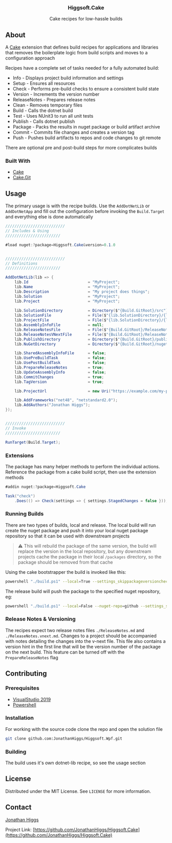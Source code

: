 <p align="center">
    <h3 align="center">Higgsoft.Cake</h3>
    <p align="center">Cake recipes for low-hassle builds</p>
</p>


## About

A [Cake](https://cakebuild.net/) extension that defines build recipes for applications and libraries
 that removes the boilerplate logic from build scripts and moves to a configuration approach

Recipes have a complete set of tasks needed for a fully automated build:
* Info - Displays project build information and settings
* Setup - Ensures all resources
* Check - Performs pre-build checks to ensure a consistent build state
* Version - Increments the version number
* ReleaseNotes - Prepares release notes
* Clean - Removes temporary files
* Build - Calls the dotnet build
* Test - Uses NUnit3 to run all unit tests
* Publish - Calls dotnet publish
* Package - Packs the results in nuget package or build artifact archive
* Commit - Commits file changes and creates a version tag
* Push - Pushes build artifacts to repos and code changes to git remote

There are optional pre and post-build steps for more complicates builds

### Built With

* [Cake](https://cakebuild.net/)
* [Cake.Git](https://github.com/cake-contrib/Cake_Git)


## Usage

The primary usage is with the recipe builds. Use the `AddDotNetLib` or `AddDotNetApp` and fill out 
the configuration before invoking the `Build.Target` and everything else is done automatically

```csharp
//////////////////////////
// Includes & Using
////////////////////////

#load nuget:?package=Higgsoft.Cake&version=0.1.0


//////////////////////////
// Definitions
////////////////////////

AddDotNetLib(lib => {
    lib.Id                          = "MyProject";
    lib.Name                        = "MyProject";
    lib.Description                 = "My project does things";
    lib.Solution                    = "MyProject";
    lib.Project                     = "MyProject";
    
    lib.SolutionDirectory           = Directory($"{Build.GitRoot}/src");
    lib.SolutionFile                = File($"{lib.SolutionDirectory}/{lib.Solution}.sln");
    lib.ProjectFile                 = File($"{lib.SolutionDirectory}/{lib.Project}/{lib.Project}.csproj");
    lib.AssemblyInfoFile            = null;
    lib.ReleaseNotesFile            = File($"{Build.GitRoot}/ReleaseNotes.md");
    lib.ReleaseNotesVNextFile       = File($"{Build.GitRoot}/ReleaseNotes.vnext.md");
    lib.PublishDirectory            = Directory($"{Build.GitRoot}/publish");
    lib.NuGetDirectory              = Directory($"{Build.GitRoot}/nuget");

    lib.SharedAssemblyInfoFile      = false;
    lib.UsePreBuildTask             = false;
    lib.UsePostBuildTask            = false;
    lib.PrepareReleaseNotes         = true;
    lib.UpdateAssemblyInfo          = false;
    lib.CommitChanges               = true;
    lib.TagVersion                  = true;

    lib.ProjectUrl                  = new Uri("https://example.com/my-project");

    lib.AddFrameworks("net48", "netstandard2.0");
    lib.AddAuthors("Jonathan Higgs");
});


//////////////////////////
// Invoke
////////////////////////

RunTarget(Build.Target);
```

### Extensions

The package has many helper methods to perform the individual actions. Reference the package from a
cake build script, then use the extension methods

```csharp
#addin nuget:?package=Higgsoft.Cake

Task("check")
    .Does(() => Check(settings => { settings.StagedChanges = false }));
```

### Running Builds

There are two types of builds, local and release. The local build will run create the 
nuget package and push it into your local nuget package repository so that it can be used with 
downstream projects

> :warning: This will rebuild the package of the same version, the build will replace the version 
in the local repository, but any downstream projects cache the package in their local `/packages` 
directory, so the package should be removed from that cache

Using the cake bootstrapper the build is invoked like this:

```sh
powershell "./build.ps1" --local=True --settings_skippackageversioncheck=true
```

The release build will push the package to the specified nuget repository, eg:

```sh
powershell "./build.ps1" --local=False --nuget-repo=github --settings_skippackageversioncheck=true
```

### Release Notes & Versioning

The recipes expect two release notes files `./ReleaseNotes.md` and `./ReleaseNotes.vnext.md`. Changes
to a project should be accompanied with notes detailing the changes into the v-next file. This
file also contains a version hint in the first line that will be the version number of the package
on the next build. This feature can be turned off with the `PrepareReleaseNotes` flag


## Contributing

### Prerequisites

* [VisualStudio 2019](https://visualstudio.microsoft.com/downloads/)
* [Powershell](https://docs.microsoft.com/en-us/powershell/scripting/install/installing-powershell)

### Installation

For working with the source code clone the repo and open the solution file

```sh
git clone github.com:JonathanHiggs/Higgsoft.Wpf.git
```

### Building

The build uses it's own dotnet-lib recipe, so see the usage section


## License

Distributed under the MIT License. See `LICENSE` for more information.


## Contact

[Jonathan Higgs](mailto:jonathan.higgs.11@mail.wbs.ac.uk)

Project Link: [https://github.com/JonathanHiggs/Higgsoft.Cake](https://github.com/JonathanHiggs/Higgsoft.Cake)
